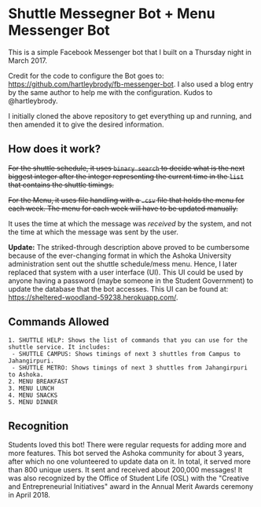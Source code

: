 # Shuttle Messegner Bot + Menu Messenger Bot

This is a simple Facebook Messenger bot that I built on a Thursday night in March 2017.

Credit for the code to configure the Bot goes to: https://github.com/hartleybrody/fb-messenger-bot. I also used a blog entry by the same author to help me with the configuration. Kudos to @hartleybrody.

I initially cloned the above repository to get everything up and running, and then amended it to give the desired information.

## How does it work?

~~For the shuttle schedule, it uses `binary search` to decide what is the next biggest integer after the integer representing the current time in the `list` that contains the shuttle timings.~~

~~For the Menu, it uses file handling with a `.csv` file that holds the menu for each week. The menu for each week will have to be updated manually.~~

It uses the time at which the message was *received* by the system, and not the time at which the message was sent by the user.

**Update:**
The striked-through description above proved to be cumbersome because of the ever-changing format in which the Ashoka University administration sent out the shuttle schedule/mess menu. Hence, I later replaced that system with a user interface (UI). This UI could be used by anyone having a password (maybe someone in the Student Government) to update the database that the bot accesses. This UI can be found at: https://sheltered-woodland-59238.herokuapp.com/.

## Commands Allowed

	1. SHUTTLE HELP: Shows the list of commands that you can use for the shuttle service. It includes:
	 - SHUTTLE CAMPUS: Shows timings of next 3 shuttles from Campus to Jahangirpuri.
	 - SHUTTLE METRO: Shows timings of next 3 shuttles from Jahangirpuri to Ashoka.
	2. MENU BREAKFAST
	3. MENU LUNCH
	4. MENU SNACKS
	5. MENU DINNER

## Recognition
Students loved this bot! There were regular requests for adding more and more features. This bot served the Ashoka community for about 3 years, after which no one volunteered to update data on it. In total, it served more than 800 unique users. It sent and received about 200,000 messages!
It was also recognized by the Office of Student Life (OSL) with the "Creative and Entrepreneurial Initiatives" award in the Annual Merit Awards ceremony in April 2018.